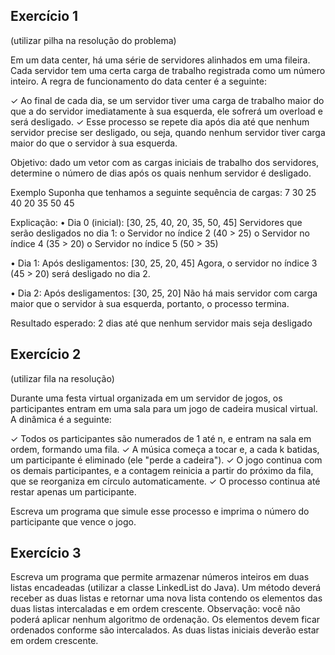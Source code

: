## Exercício 1
(utilizar pilha na resolução do problema)

Em um data center, há uma série de servidores alinhados em uma fileira. Cada servidor tem uma certa carga de trabalho registrada como um número inteiro.
A regra de funcionamento do data center é a seguinte:

✓ Ao final de cada dia, se um servidor tiver uma carga de trabalho maior do que a do servidor imediatamente à sua esquerda, ele sofrerá um overload e será desligado.
✓ Esse processo se repete dia após dia até que nenhum servidor precise ser desligado, ou seja, quando nenhum servidor tiver carga maior do que o servidor à sua esquerda.

Objetivo: dado um vetor com as cargas iniciais de trabalho dos servidores, determine o número de dias após os quais nenhum servidor é desligado.

Exemplo
Suponha que tenhamos a seguinte sequência de cargas:
7
30 25 40 20 35 50 45

Explicação:
• Dia 0 (inicial):
[30, 25, 40, 20, 35, 50, 45]
Servidores que serão desligados no dia 1:
o Servidor no índice 2 (40 > 25)
o Servidor no índice 4 (35 > 20)
o Servidor no índice 5 (50 > 35)

• Dia 1:
Após desligamentos: [30, 25, 20, 45]
Agora, o servidor no índice 3 (45 > 20) será desligado no dia 2.

• Dia 2:
Após desligamentos: [30, 25, 20]
Não há mais servidor com carga maior que o servidor à sua esquerda,
portanto, o processo termina.

Resultado esperado: 2 dias até que nenhum servidor mais seja desligado

## Exercício 2
(utilizar fila na resolução)

Durante uma festa virtual organizada em um servidor de jogos, os participantes entram em uma sala para um jogo de cadeira musical virtual. A dinâmica é a seguinte:

✓ Todos os participantes são numerados de 1 até n, e entram na sala em ordem, formando uma fila.
✓ A música começa a tocar e, a cada k batidas, um participante é eliminado (ele "perde a cadeira").
✓ O jogo continua com os demais participantes, e a contagem reinicia a partir do próximo da fila, que se reorganiza em círculo automaticamente.
✓ O processo continua até restar apenas um participante.

Escreva um programa que simule esse processo e imprima o número do participante que vence o jogo.

## Exercício 3

Escreva um programa que permite armazenar números inteiros em duas listas encadeadas (utilizar a classe LinkedList do Java). Um método deverá receber as duas listas e retornar uma nova lista contendo os elementos das duas listas intercaladas e em ordem crescente.
Observação: você não poderá aplicar nenhum algoritmo de ordenação. Os elementos devem ficar ordenados conforme são intercalados.
As duas listas iniciais deverão estar em ordem crescente.
